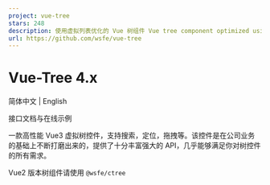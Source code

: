 ```yaml
---
project: vue-tree
stars: 248
description: 使用虚拟列表优化的 Vue 树组件 Vue tree component optimized using virtual list
url: https://github.com/wsfe/vue-tree
---
```


Vue-Tree 4.x
============

简体中文 | English

接口文档与在线示例

一款高性能 Vue3 虚拟树控件，支持搜索，定位，拖拽等。该控件是在公司业务的基础上不断打磨出来的，提供了十分丰富强大的 API，几乎能够满足你对树控件的所有需求。

Vue2 版本树组件请使用 `@wsfe/ctree`
